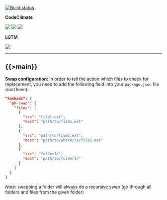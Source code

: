 [![Build status](https://img.shields.io/github/workflow/status/kaskadi/action-phswap/build?label=build&logo=mocha)](https://github.com/kaskadi/action-phswap/actions?query=workflow%3Abuild)

**CodeClimate**

[![](https://img.shields.io/codeclimate/maintainability/kaskadi/action-phswap?label=maintainability&logo=Code%20Climate)](https://codeclimate.com/github/kaskadi/action-phswap)
[![](https://img.shields.io/codeclimate/tech-debt/kaskadi/action-phswap?label=technical%20debt&logo=Code%20Climate)](https://codeclimate.com/github/kaskadi/action-phswap)
[![](https://img.shields.io/codeclimate/coverage/kaskadi/action-phswap?label=test%20coverage&logo=Code%20Climate)](https://codeclimate.com/github/kaskadi/action-phswap)

**LGTM**

[![](https://img.shields.io/lgtm/grade/javascript/github/kaskadi/action-phswap?label=code%20quality&logo=lgtm)](https://lgtm.com/projects/g/kaskadi/action-phswap/?mode=list)

****

{{>main}}
---

**Swap configuration:**
In order to tell the action which files to check for replacement, you need to add the following field into your `package.json` file (root level):

```json
"kaskadi": {
  "ph-swap": {
    "files": [
      {
        "src": "file1.ext",
        "dest": "path/to/file1.ext"
      },
      {
        "src": "path/to/file2.ext",
        "dest": "path/to/where/is/file2.ext"
      },
      {
        "src": "folder1/",
        "dest": "path/to/folder1/"
      }
    ]
  }
}
```

_Note:_ swapping a folder will always do a recursive swap (go through all folders and files from the given folder)